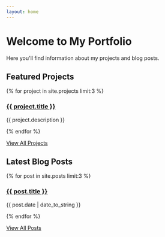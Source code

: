 ```yaml
---
layout: home
---
```


# Welcome to My Portfolio

Here you'll find information about my projects and blog posts.

## Featured Projects

{% for project in site.projects limit:3 %}
  <h3>
    <a href="{{ project.url }}">
      {{ project.title }}
    </a>
  </h3>
  <p>{{ project.description }}</p>
{% endfor %}

[View All Projects](/projects/)

## Latest Blog Posts

{% for post in site.posts limit:3 %}
  <h3>
    <a href="{{ post.url }}">
      {{ post.title }}
    </a>
  </h3>
  <p>{{ post.date | date_to_string }}</p>
{% endfor %}

[View All Posts](/blog/)